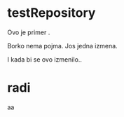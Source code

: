 # testRepository
Ovo je primer .


Borko nema pojma.
Jos jedna izmena.



I kada bi se ovo izmenilo..

# radi



aa